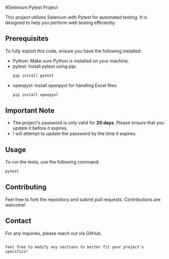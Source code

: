 
#Selenium Pytest Project

This project utilizes Selenium with Pytest for automated testing. It is designed to help you perform web testing efficiently.

## Prerequisites

To fully exploit this code, ensure you have the following installed:

- Python: Make sure Python is installed on your machine.
- pytest: Install pytest using pip:
  ```bash
  pip install pytest
  ```
- openpyxl: Install openpyxl for handling Excel files:
  ```bash
  pip install openpyxl
  ```

## Important Note

- The project's password is only valid for **20 days**. Please ensure that you update it before it expires.
- I will attempt to update the password by the time it expires.

## Usage

To run the tests, use the following command:
```bash
pytest
```
## Contributing

Feel free to fork the repository and submit pull requests. Contributions are welcome!

## Contact

For any inquiries, please reach out via GitHub.
```

Feel free to modify any sections to better fit your project's specifics!
